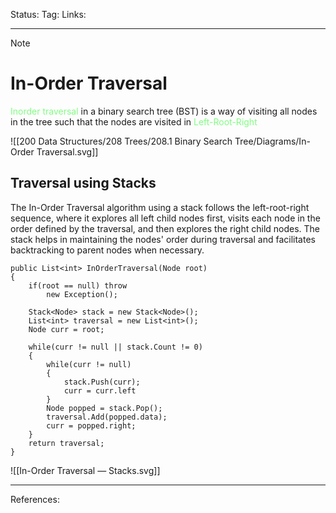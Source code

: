 Status: 
Tag:
Links:

---
> [!note] 
>  # In-Order Traversal

<span style="color:#81fd83">Inorder traversal</span> in a binary search tree (BST) is a way of visiting all nodes in the tree such that the nodes are visited in <span style="color:#81fd83">Left-Root-Right</span>

![[200 Data Structures/208 Trees/208.1 Binary Search Tree/Diagrams/In-Order Traversal.svg]]


## Traversal using Stacks

The In-Order Traversal algorithm using a stack follows the left-root-right sequence, where it explores all left child nodes first, visits each node in the order defined by the traversal, and then explores the right child nodes. The stack helps in maintaining the nodes' order during traversal and facilitates backtracking to parent nodes when necessary.


``` run-csharp
public List<int> InOrderTraversal(Node root)
{
	if(root == null) throw
		new Exception();
	
	Stack<Node> stack = new Stack<Node>();
	List<int> traversal = new List<int>();
	Node curr = root;
	
	while(curr != null || stack.Count != 0)
	{
		while(curr != null)
		{
			stack.Push(curr);
			curr = curr.left
		}
		Node popped = stack.Pop();
		traversal.Add(popped.data);
		curr = popped.right;
	}
	return traversal;
}
```



![[In-Order Traversal — Stacks.svg]]





---
References: